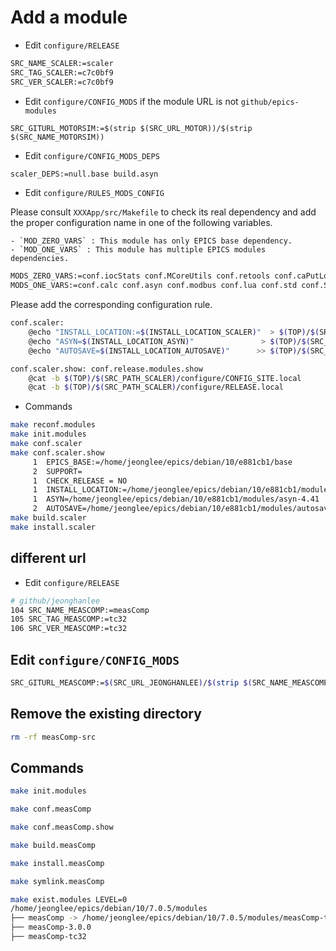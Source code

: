 # Add a module

* Edit `configure/RELEASE`
```bash
SRC_NAME_SCALER:=scaler
SRC_TAG_SCALER:=c7c0bf9
SRC_VER_SCALER:=c7c0bf9
```

* Edit `configure/CONFIG_MODS` if the module URL is not `github/epics-modules`

```
SRC_GITURL_MOTORSIM:=$(strip $(SRC_URL_MOTOR))/$(strip $(SRC_NAME_MOTORSIM))
```

* Edit `configure/CONFIG_MODS_DEPS`

```bash
scaler_DEPS:=null.base build.asyn
```

* Edit `configure/RULES_MODS_CONFIG`

Please consult `XXXApp/src/Makefile` to check its real dependency and add the proper configuration name in one of the following variables.

    - `MOD_ZERO_VARS` : This module has only EPICS base dependency.
    - `MOD_ONE_VARS` : This module has multiple EPICS modules dependencies.


```bash
MODS_ZERO_VARS:=conf.iocStats conf.MCoreUtils conf.retools conf.caPutLog conf.recsync conf.autosave conf.sncseq conf.ether_ip conf.sscan conf.snmp conf.opcua conf.pyDevSup
MODS_ONE_VARS:=conf.calc conf.asyn conf.modbus conf.lua conf.std conf.StreamDevice conf.busy conf.scaler conf.mca
```

Please add the corresponding configuration rule.

```bash
conf.scaler:
	@echo "INSTALL_LOCATION:=$(INSTALL_LOCATION_SCALER)"  > $(TOP)/$(SRC_PATH_SCALER)/configure/CONFIG_SITE.local
	@echo "ASYN=$(INSTALL_LOCATION_ASYN)"               > $(TOP)/$(SRC_PATH_SCALER)/configure/RELEASE.local
	@echo "AUTOSAVE=$(INSTALL_LOCATION_AUTOSAVE)"      >> $(TOP)/$(SRC_PATH_SCALER)/configure/RELEASE.local

conf.scaler.show: conf.release.modules.show
	@cat -b $(TOP)/$(SRC_PATH_SCALER)/configure/CONFIG_SITE.local
	@cat -b $(TOP)/$(SRC_PATH_SCALER)/configure/RELEASE.local
```

* Commands 

```bash
make reconf.modules
make init.modules
make conf.scaler
make conf.scaler.show
     1	EPICS_BASE:=/home/jeonglee/epics/debian/10/e881cb1/base
     2	SUPPORT=
     1	CHECK_RELEASE = NO
     1	INSTALL_LOCATION:=/home/jeonglee/epics/debian/10/e881cb1/modules/scaler-c7c0bf9
     1	ASYN=/home/jeonglee/epics/debian/10/e881cb1/modules/asyn-4.41
     2	AUTOSAVE=/home/jeonglee/epics/debian/10/e881cb1/modules/autosave-5.10.2
make build.scaler
make install.scaler
```

## different url

* Edit `configure/RELEASE`

```bash
# github/jeonghanlee
104 SRC_NAME_MEASCOMP:=measComp
105 SRC_TAG_MEASCOMP:=tc32
106 SRC_VER_MEASCOMP:=tc32
```

## Edit `configure/CONFIG_MODS`

```bash
SRC_GITURL_MEASCOMP:=$(SRC_URL_JEONGHANLEE)/$(strip $(SRC_NAME_MEASCOMP))
```

## Remove the existing directory

```bash
rm -rf measComp-src
```

## Commands

```bash
make init.modules

make conf.measComp

make conf.measComp.show

make build.measComp

make install.measComp

make symlink.measComp

make exist.modules LEVEL=0
/home/jeonglee/epics/debian/10/7.0.5/modules
├── measComp -> /home/jeonglee/epics/debian/10/7.0.5/modules/measComp-tc32
├── measComp-3.0.0
├── measComp-tc32

```
